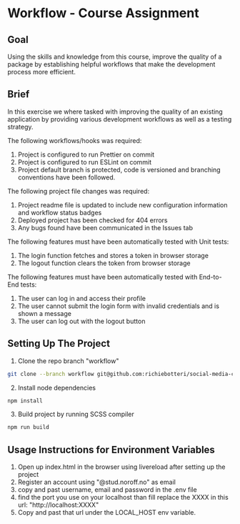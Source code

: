 # Workflow - Course Assignment

## Goal

Using the skills and knowledge from this course, improve the quality of a package by establishing helpful workflows that make the development process more efficient.

## Brief

In this exercise we where tasked with improving the quality of an existing application by providing various development workflows as well as a testing strategy.

The following workflows/hooks was required:

1. Project is configured to run Prettier on commit
2. Project is configured to run ESLint on commit
3. Project default branch is protected, code is versioned and branching conventions have been followed.

The following project file changes was required:

1. Project readme file is updated to include new configuration information and workflow status badges
2. Deployed project has been checked for 404 errors
3. Any bugs found have been communicated in the Issues tab

The following features must have been automatically tested with Unit tests:

1. The login function fetches and stores a token in browser storage
2. The logout function clears the token from browser storage

The following features must have been automatically tested with End-to-End tests:

1. The user can log in and access their profile
2. The user cannot submit the login form with invalid credentials and is shown a message
3. The user can log out with the logout button

## Setting Up The Project

1. Clone the repo branch "workflow"

```bash
git clone --branch workflow git@github.com:richiebotteri/social-media-client.git
```

2. Install node dependencies

```bash
npm install
```

3. Build project by running SCSS compiler

```bash
npm run build
```

## Usage Instructions for Environment Variables

1. Open up index.html in the browser using livereload after setting up the project
2. Register an account using "@stud.noroff.no" as email
3. copy and past username, email and password in the .env file
4. find the port you use on your localhost than fill replace the XXXX in this url: "http://localhost:XXXX"
5. Copy and past that url under the LOCAL_HOST env variable.
